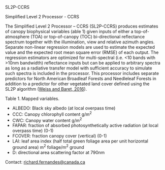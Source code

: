 SL2P-CCRS

Simplified Level 2 Processor - CCRS


The Simplified Level 2 Processor – CCRS (SL2P-CCRS) produces estimates of canopy biophysical variables (able 1) given inputs of either a top-of-atmosphere (TOA) or top-of-canopy (TOC) bi-directional reflectance spectrum together with the illumination, view and relative azimuth angles. Separate non-linear regression models are used to estimate the expected value and the expected root mean square error (RMSE) of each output. The regression estimators are optimized for multi-spectral (i.e. <10 bands with >10nm bandwidth) reflectance inputs but can be applied to arbitrary spectra as long as a radiative transfer model with sufficient accuracy to simulate such spectra is included in the processor.  This processor includes separate predictors for North American Broadleaf Forests and Needleleaf Forests in addition to a predictor for other vegetated land cover defined using the SL2P algorithm ([Weiss and Baret, 2016](https://step.esa.int/docs/extra/ATBD_S2ToolBox_L2B_V1.1.pdf)).

Table 1.  Mapped variables.
+ ALBEDO: Black sky albedo (at local overpass time)
+ CCC: Canopy chlorophyll content g/m<sup>2</sup>
+ CWC: Canopy water content g/m<sup>2</sup>
+ FAPAR: fraction of absorbed photosynthetically active radiation (at local overpass time) (0-1)
+ FCOVER: fraction canopy cover (vertical) (0-1)
+ LAI: leaf area index (half total green foliage area per unit horizontal ground area) m<sup>2</sup> foliage/m<sup>2</sup> ground
+ D: directional area scattering factor at 790nm
  



Contact: richard.fernandes@canada.ca


